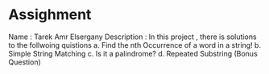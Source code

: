 # Assighment
Name : Tarek Amr Elsergany
Description : In this project , there is solutions to the follwoing quistions
a.	Find the nth Occurrence of a word in a string!
b.	Simple String Matching
c.	Is it a palindrome?
d.	Repeated Substring (Bonus Question)

